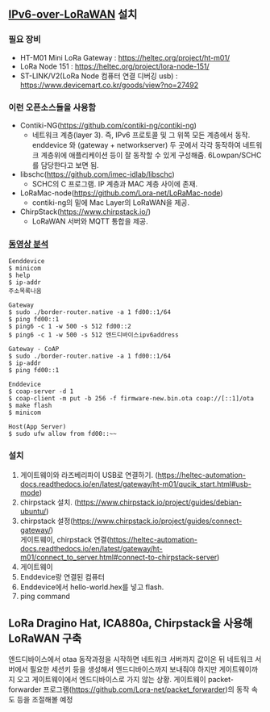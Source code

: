 ## [IPv6-over-LoRaWAN](https://github.com/aenrbes/IPv6-over-LoRaWAN) 설치

### 필요 장비

* HT-M01 Mini LoRa Gateway : https://heltec.org/project/ht-m01/ 
* LoRa Node 151 : https://heltec.org/project/lora-node-151/ 
* ST-LINK/V2(LoRa Node 컴퓨터 연결 디버깅 usb) : https://www.devicemart.co.kr/goods/view?no=27492 

### 이런 오픈소스들을 사용함

* Contiki-NG(https://github.com/contiki-ng/contiki-ng)
  * 네트워크 계층(layer 3). 즉, IPv6 프로토콜 및 그 위쪽 모든 계층에서 동작. enddevice 와 (gateway + networkserver) 두 곳에서 각각 동작하여 네트워크 계층위에 애플리케이션 등이 잘 동작할 수 있게 구성해줌. 6Lowpan/SCHC를 담당한다고 보면 됨.
* libschc(https://github.com/imec-idlab/libschc)
  * SCHC의 C 프로그램. IP 계층과 MAC 계층 사이에 존재. 
* LoRaMac-node(https://github.com/Lora-net/LoRaMac-node)
  * contiki-ng의 밑에 Mac Layer의 LoRaWAN을 제공.
* ChirpStack(https://www.chirpstack.io/)
  * LoRaWAN 서버와 MQTT 통합을 제공. 

### [동영상 분석](https://www.bilibili.com/video/BV1ih411o7Uz)

```shell
Eenddevice
$ minicom
$ help
$ ip-addr 
주소목록나옴

Gateway
$ sudo ./border-router.native -a 1 fd00::1/64
$ ping fd00::1
$ ping6 -c 1 -w 500 -s 512 fd00::2
$ ping6 -c 1 -w 500 -s 512 엔드디바이스ipv6address

Gateway - CoAP
$ sudo ./border-router.native -a 1 fd00::1/64
$ ip-addr
$ ping fd00::1

Enddevice
$ coap-server -d 1
$ coap-client -m put -b 256 -f firmware-new.bin.ota coap://[::1]/ota
$ make flash
$ minicom

Host(App Server)
$ sudo ufw allow from fd00::~~
```

### 설치

1. 게이트웨이와 라즈베리파이 USB로 연결하기. (https://heltec-automation-docs.readthedocs.io/en/latest/gateway/ht-m01/qucik_start.html#usb-mode)
2. chirpstack 설치. (https://www.chirpstack.io/project/guides/debian-ubuntu/)
3. chirpstack 설정(https://www.chirpstack.io/project/guides/connect-gateway/)<br>
게이트웨이, chirpstack 연결(https://heltec-automation-docs.readthedocs.io/en/latest/gateway/ht-m01/connect_to_server.html#connect-to-chirpstack-server)
4. 게이트웨이
5. Enddevice랑 연결된 컴퓨터
6. Enddevice에서 hello-world.hex를 넣고 flash. 
7. ping command


## LoRa Dragino Hat, ICA880a, Chirpstack을 사용해 LoRaWAN 구축

엔드디바이스에서 otaa 동작과정을 시작하면 네트워크 서버까지 값이온 뒤 네트워크 서버에서 필요한 세션키 등을 생성해서 엔드디바이스까지 보내줘야 하지만 게이트웨이까지 오고 게이트웨이에서 엔드디바이스로 가지 않는 상황. 게이트웨이 packet-forwarder 프로그램(https://github.com/Lora-net/packet_forwarder)의 동작 속도 등을 조절해볼 예정
